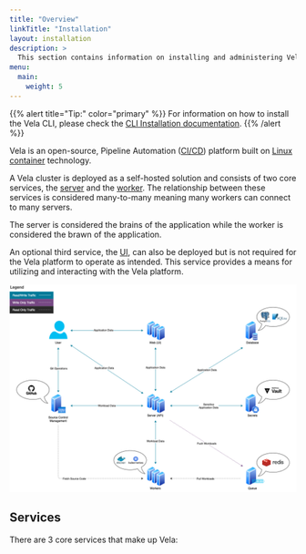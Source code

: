 ```yaml
---
title: "Overview"
linkTitle: "Installation"
layout: installation
description: >
  This section contains information on installing and administering Vela.
menu:
  main:
    weight: 5
---
```


{{% alert title="Tip:" color="primary" %}}
For information on how to install the Vela CLI, please check the [CLI Installation documentation](https://go-vela.github.io/docs/reference/cli/install/).
{{% /alert %}}

Vela is an open-source, Pipeline Automation ([CI/CD](https://www.redhat.com/en/topics/devops/what-is-ci-cd)) platform built on [Linux container](https://linuxcontainers.org/) technology.

A Vela cluster is deployed as a self-hosted solution and consists of two core services, the [server](/docs/installation/server/) and the [worker](/docs/installation/worker/). The relationship between these services is considered many-to-many meaning many workers can connect to many servers.

The server is considered the brains of the application while the worker is considered the brawn of the application.

An optional third service, the [UI](/docs/installation/ui/), can also be deployed but is not required for the Vela platform to operate as intended. This service provides a means for utilizing and interacting with the Vela platform.

![Vela Overview](vela.png)

## Services

There are 3 core services that make up Vela:
